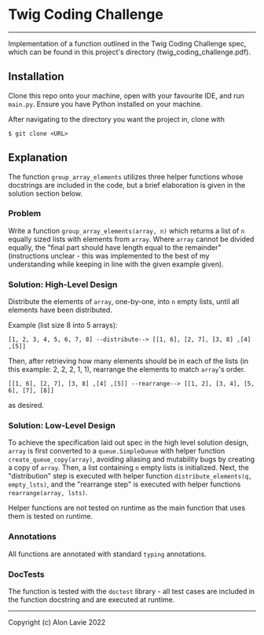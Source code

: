 # Twig Coding Challenge #

---
Implementation of a function outlined in the Twig Coding Challenge spec,
which can be found in this project's directory (twig_coding_challenge.pdf).

## Installation ##

Clone this repo onto your machine, open with your favourite IDE,
and run ``main.py``. Ensure you have Python installed on your machine.

After navigating to the directory you want the project in, clone with

``$ git clone <URL>``

## Explanation ##

The function ``group_array_elements`` utilizes three helper
functions whose docstrings are included in the code, but a brief
elaboration is given in the solution section below.

### Problem ###

Write a function ``group_array_elements(array, n)`` which 
returns a list of ``n`` equally sized lists with elements
from ``array``. Where ``array`` cannot be divided equally,
the "final part should have length equal to the remainder" 
(instructions unclear - this was implemented to the
best of my understanding while keeping in line with the given
example given).

### Solution: High-Level Design ###

Distribute the elements of ``array``, one-by-one, 
into ``n`` empty lists, until all elements have been distributed.

Example (list size 8 into 5 arrays):

``[1, 2, 3, 4, 5, 6, 7, 8] --distribute-->
[[1, 6], [2, 7], [3, 8] ,[4] ,[5]]``

Then, after retrieving how many elements should be in each of the
lists (in this example: 2, 2, 2, 1, 1), rearrange the
elements to match ``array``'s order.

``[[1, 6], [2, 7], [3, 8] ,[4] ,[5]] --rearrange--> [[1, 2], [3, 4], [5, 6], [7], [8]]``

as desired.

### Solution: Low-Level Design ###

To achieve the specification laid out spec
in the high level solution design, ``array`` is
first converted to a ``queue.SimpleQueue`` with 
helper function ``create_queue_copy(array)``, avoiding
aliasing and mutability bugs by creating a copy
of ``array``. Then, a list containing ``n`` empty
lists is initialized. Next, the "distribution" step
is executed with helper function ``distribute_elements(q, empty_lsts)``, and the
"rearrange step" is executed with helper functions
``rearrange(array, lsts)``. 

Helper functions are not tested on runtime as the 
main function that uses them is tested on runtime.

### Annotations ###

All functions are annotated with standard ``typing``
annotations.

### DocTests ###
The function is tested with the ``doctest`` library - all
test cases are included in the function docstring and
are executed at runtime.

---

Copyright (c) Alon Lavie 2022
